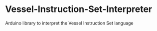 # Vessel-Instruction-Set-Interpreter
Arduino library to interpret the Vessel Instruction Set language
